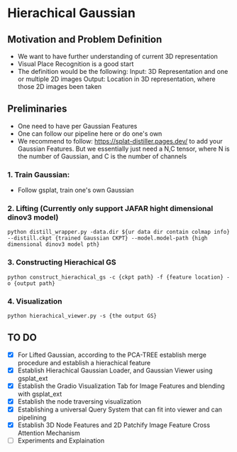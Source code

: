# Hierachical Gaussian

## Motivation and Problem Definition
- We want to have further understanding of current 3D representation
- Visual Place Recognition is a good start
- The definition would be the following: 
Input: 3D Representation and one or multiple 2D images
Output: Location in 3D representation, where those 2D images been taken


## Preliminaries
- One need to have per Gaussian Features
- One can follow our pipeline here or do one's own
- We recommend to follow: https://splat-distiller.pages.dev/ to add your Gaussian Features. But we essentially just need a N,C tensor, where N is the number of Gaussian, and C is the number of channels

### 1. Train Gaussian: 
- Follow gsplat, train one's own Gaussian 

### 2. Lifting (Currently only support JAFAR hight dimensional dinov3 model)
```
python distill_wrapper.py -data.dir ${ur data dir contain colmap info} --distill.ckpt {trained Gaussian CKPT} --model.model-path {high dimensional dinov3 model pth}
```

### 3. Constructing Hierachical GS
```
python construct_hierachical_gs -c {ckpt path} -f {feature location} -o {output path}
```

### 4. Visualization
```
python hierachical_viewer.py -s {the output GS}
```


## TO DO
- [x] For Lifted Gaussian, according to the PCA-TREE establish merge procedure and establish a hierachical feature
- [x] Establish Hierachical Gaussian Loader, and Gaussian Viewer using gsplat_ext
- [x] Establish the Gradio Visualization Tab for Image Features and blending with gsplat_ext
- [x] Establish the node traversing visualization
- [x] Establishing a universal Query System that can fit into viewer and can pipelining
- [x] Establish 3D Node Features and 2D Patchify Image Feature Cross Attention Mechanism
- [ ] Experiments and Explaination